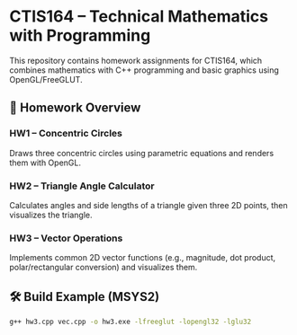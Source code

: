 # CTIS164 – Technical Mathematics with Programming

This repository contains homework assignments for CTIS164, which combines mathematics with C++ programming and basic graphics using OpenGL/FreeGLUT.

## 📘 Homework Overview

### HW1 – Concentric Circles  
Draws three concentric circles using parametric equations and renders them with OpenGL.

### HW2 – Triangle Angle Calculator  
Calculates angles and side lengths of a triangle given three 2D points, then visualizes the triangle.

### HW3 – Vector Operations  
Implements common 2D vector functions (e.g., magnitude, dot product, polar/rectangular conversion) and visualizes them.

## 🛠️ Build Example (MSYS2)
```bash
g++ hw3.cpp vec.cpp -o hw3.exe -lfreeglut -lopengl32 -lglu32
